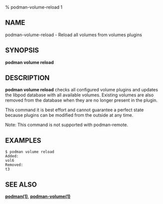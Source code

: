 % podman-volume-reload 1

## NAME

podman\-volume\-reload - Reload all volumes from volumes plugins

## SYNOPSIS

**podman volume reload**

## DESCRIPTION

**podman volume reload** checks all configured volume plugins and updates the libpod database with all available volumes.
Existing volumes are also removed from the database when they are no longer present in the plugin.

This command it is best effort and cannot guarantee a perfect state because plugins can be modified from the outside at any time.

Note: This command is not supported with podman-remote.

## EXAMPLES

```
$ podman volume reload
Added:
vol6
Removed:
t3
```

## SEE ALSO

**[podman(1)](podman.md)**, **[podman-volume(1)](podman-volume.md)**
